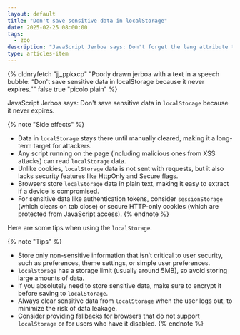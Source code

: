 ```yaml
---
layout: default
title: "Don't save sensitive data in localStorage"
date: 2025-02-25 08:00:00
tags:
  - zoo
description: "JavaScript Jerboa says: Don't forget the lang attribute to define the default language."
type: articles-item
---
```


{% cldnryfetch "jj_ppkxcp" "Poorly drawn jerboa with a text in a speech bubble: “Don't save sensitive data in localStorage because it never expires.”" false true "picolo plain" %}

JavaScript Jerboa says: Don't save sensitive data in `localStorage` because it never expires.

{% note "Side effects" %}
- Data in `localStorage` stays there until manually cleared, making it a long-term target for attackers.
- Any script running on the page (including malicious ones from XSS attacks) can read `localStorage` data.
- Unlike cookies, `localStorage` data is not sent with requests, but it also lacks security features like HttpOnly and Secure flags.
- Browsers store `localStorage` data in plain text, making it easy to extract if a device is compromised.
- For sensitive data like authentication tokens, consider `sessionStorage` (which clears on tab close) or secure HTTP-only cookies (which are protected from JavaScript access).
{% endnote %}

Here are some tips when using the `localStorage`.

{% note "Tips" %}
- Store only non-sensitive information that isn’t critical to user security, such as preferences, theme settings, or simple user preferences.
- `localStorage` has a storage limit (usually around 5MB), so avoid storing large amounts of data.
- If you absolutely need to store sensitive data, make sure to encrypt it before saving to `localStorage`.
- Always clear sensitive data from `localStorage` when the user logs out, to minimize the risk of data leakage.
- Consider providing fallbacks for browsers that do not support `localStorage` or for users who have it disabled.
{% endnote %}
